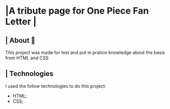 # |A tribute page for One Piece Fan Letter |

##  | About 📖
This project was made for test and put in pratice knowledge about the basis from HTML and CSS

## | Technologies
I used the follow technologies to do this project:
- HTML;
- CSS;
